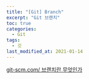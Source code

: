 ```yaml
---
title: "[Git] Branch"
excerpt: "Git 브랜치"
toc: true
categories: 
  - Git
tags: 
  - 깃
last_modified_at: 2021-01-14
---
```


[git-scm.com/ 브랜치란 무엇인가](https://git-scm.com/book/ko/v2/Git-%EB%B8%8C%EB%9E%9C%EC%B9%98-%EB%B8%8C%EB%9E%9C%EC%B9%98%EB%9E%80-%EB%AC%B4%EC%97%87%EC%9D%B8%EA%B0%80)

